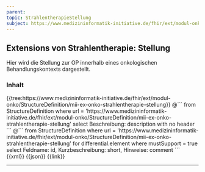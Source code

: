 ```yaml
---
parent: 
topic: StrahlentherapieStellung
subject: https://www.medizininformatik-initiative.de/fhir/ext/modul-onko/StructureDefinition/mii-ex-onko-strahlentherapie-stellung
---
```


## Extensions von Strahlentherapie: Stellung

Hier wird die Stellung zur OP innerhalb eines onkologischen Behandlungskontexts dargestellt. 


### Inhalt

<tabs>
  <tab title="Darstellung">{{tree:https://www.medizininformatik-initiative.de/fhir/ext/modul-onko/StructureDefinition/mii-ex-onko-strahlentherapie-stellung}}</tab>
  <tab title="Beschreibung"> 
        @```
        from
	        StructureDefinition
        where
	        url = 'https://www.medizininformatik-initiative.de/fhir/ext/modul-onko/StructureDefinition/mii-ex-onko-strahlentherapie-stellung'
        select
	        Beschreibung: description
        with
            no header
        ```
        @```
        from 
            StructureDefinition 
        where 
            url = 'https://www.medizininformatik-initiative.de/fhir/ext/modul-onko/StructureDefinition/mii-ex-onko-strahlentherapie-stellung' 
        for 
            differential.element 
            where 
                mustSupport = true 
            select Feldname: id, Kurzbeschreibung: short, Hinweise: comment
        ```
  </tab>
  <tab title="XML">{{xml}}</tab>
  <tab title="JSON">{{json}}</tab>
  <tab title="Link">{{link}}</tab>
</tabs>

---

